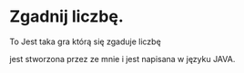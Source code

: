 # Zgadnij liczbę.
To Jest taka gra którą się zgaduje liczbę


jest stworzona przez ze mnie i jest napisana w języku JAVA.

